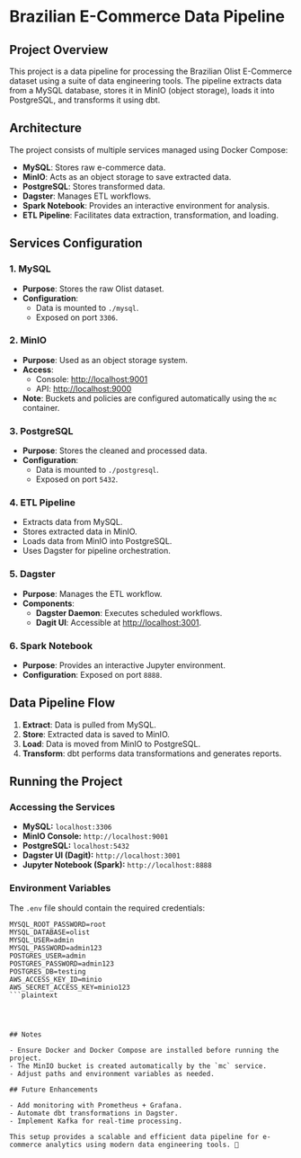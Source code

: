 # Brazilian E-Commerce Data Pipeline

## Project Overview

This project is a data pipeline for processing the Brazilian Olist E-Commerce dataset using a suite of data engineering tools. The pipeline extracts data from a MySQL database, stores it in MinIO (object storage), loads it into PostgreSQL, and transforms it using dbt.

## Architecture

The project consists of multiple services managed using Docker Compose:

- **MySQL**: Stores raw e-commerce data.
- **MinIO**: Acts as an object storage to save extracted data.
- **PostgreSQL**: Stores transformed data.
- **Dagster**: Manages ETL workflows.
- **Spark Notebook**: Provides an interactive environment for analysis.
- **ETL Pipeline**: Facilitates data extraction, transformation, and loading.

## Services Configuration

### 1. MySQL
- **Purpose**: Stores the raw Olist dataset.
- **Configuration**:
  - Data is mounted to `./mysql`.
  - Exposed on port `3306`.

### 2. MinIO
- **Purpose**: Used as an object storage system.
- **Access**:
  - Console: [http://localhost:9001](http://localhost:9001)
  - API: [http://localhost:9000](http://localhost:9000)
- **Note**: Buckets and policies are configured automatically using the `mc` container.

### 3. PostgreSQL
- **Purpose**: Stores the cleaned and processed data.
- **Configuration**:
  - Data is mounted to `./postgresql`.
  - Exposed on port `5432`.

### 4. ETL Pipeline
- Extracts data from MySQL.
- Stores extracted data in MinIO.
- Loads data from MinIO into PostgreSQL.
- Uses Dagster for pipeline orchestration.

### 5. Dagster
- **Purpose**: Manages the ETL workflow.
- **Components**:
  - **Dagster Daemon**: Executes scheduled workflows.
  - **Dagit UI**: Accessible at [http://localhost:3001](http://localhost:3001).

### 6. Spark Notebook
- **Purpose**: Provides an interactive Jupyter environment.
- **Configuration**: Exposed on port `8888`.

## Data Pipeline Flow

1. **Extract**: Data is pulled from MySQL.
2. **Store**: Extracted data is saved to MinIO.
3. **Load**: Data is moved from MinIO to PostgreSQL.
4. **Transform**: dbt performs data transformations and generates reports.

## Running the Project

### Accessing the Services

- **MySQL:** `localhost:3306`
- **MinIO Console:** `http://localhost:9001`
- **PostgreSQL:** `localhost:5432`
- **Dagster UI (Dagit):** `http://localhost:3001`
- **Jupyter Notebook (Spark):** `http://localhost:8888`

### Environment Variables

The `.env` file should contain the required credentials:

```plaintext
MYSQL_ROOT_PASSWORD=root
MYSQL_DATABASE=olist
MYSQL_USER=admin
MYSQL_PASSWORD=admin123
POSTGRES_USER=admin
POSTGRES_PASSWORD=admin123
POSTGRES_DB=testing
AWS_ACCESS_KEY_ID=minio
AWS_SECRET_ACCESS_KEY=minio123
```plaintext




## Notes

- Ensure Docker and Docker Compose are installed before running the project.
- The MinIO bucket is created automatically by the `mc` service.
- Adjust paths and environment variables as needed.

## Future Enhancements

- Add monitoring with Prometheus + Grafana.
- Automate dbt transformations in Dagster.
- Implement Kafka for real-time processing.

This setup provides a scalable and efficient data pipeline for e-commerce analytics using modern data engineering tools. 🚀
